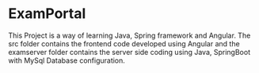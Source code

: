 # ExamPortal


This Project is a way of learning Java, Spring framework and Angular. The src folder contains the frontend code developed using Angular and the examserver folder contains the server side coding using Java, SpringBoot with MySql Database configuration.
